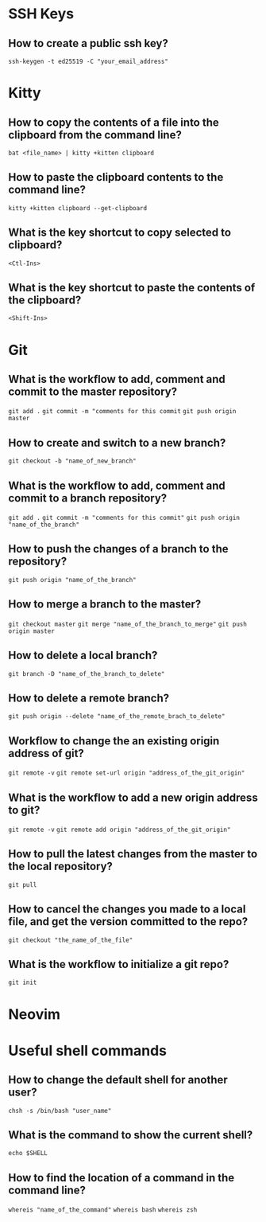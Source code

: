 # SSH Keys

## How to create a public ssh key?

`ssh-keygen -t ed25519 -C "your_email_address"`

# Kitty

## How to copy the contents of a file into the clipboard from the command line?

`bat <file_name> | kitty +kitten clipboard`

## How to paste the clipboard contents to the command line?

`kitty +kitten clipboard --get-clipboard`

## What is the key shortcut to copy selected to clipboard?

`<Ctl-Ins>`

## What is the key shortcut to paste the contents of the clipboard?

`<Shift-Ins>`

# Git

## What is the workflow to add, comment and commit to the master repository?

`git add .`
`git commit -m "comments for this commit`
`git push origin master`

## How to create and switch to a new branch?

`git checkout -b "name_of_new_branch"`

## What is the workflow to add, comment and commit to a branch repository?

`git add .`
`git commit -m "comments for this commit"`
`git push origin "name_of_the_branch"`

## How to push the changes of a branch to the repository?

`git push origin "name_of_the_branch"`

## How to merge a branch to the master?

`git checkout master`
`git merge "name_of_the_branch_to_merge"`
`git push origin master`

## How to delete a local branch?

`git branch -D "name_of_the_branch_to_delete"`

## How to delete a remote branch?

`git push origin --delete "name_of_the_remote_brach_to_delete"`

## Workflow to change the an existing origin address of git?

`git remote -v`
`git remote set-url origin "address_of_the_git_origin"`

## What is the workflow to add a new origin address to git?

`git remote -v`
`git remote add origin "address_of_the_git_origin"`

## How to pull the latest changes from the master to the local repository?

`git pull`

## How to cancel the changes you made to a local file, and get the version committed to the repo?

`git checkout "the_name_of_the_file"`

## What is the workflow to initialize a git repo?

`git init`

# Neovim

# Useful shell commands

## How to change the default shell for another user?

`chsh -s /bin/bash "user_name"`

## What is the command to show the current shell?

`echo $SHELL`

## How to find the location of a command in the command line?

`whereis "name_of_the_command"`
`whereis bash`
`whereis zsh`
